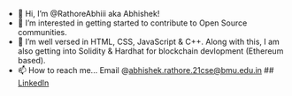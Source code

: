 - 👋 Hi, I’m @RathoreAbhiii aka Abhishek!
- 👀 I’m interested in getting started to contribute to Open Source communities.
- 🌱 I’m well versed in HTML, CSS, JavaScript & C++. Along with this, I am also getting into Solidity & Hardhat for blockchain devlopment (Ethereum based).
- 📫 How to reach me...
  Email @abhishek.rathore.21cse@bmu.edu.in ##
  [LinkedIn](https://www.linkedin.com/in/abhishek-rathore-1227a61b5/)
  
<!---
RathoreAbhiii/RathoreAbhiii is a ✨ special ✨ repository because its `README.md` (this file) appears on your GitHub profile.
You can click the Preview link to take a look at your changes.
--->
